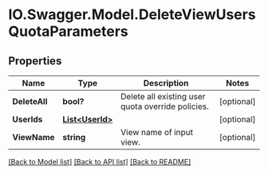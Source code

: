 # IO.Swagger.Model.DeleteViewUsersQuotaParameters
## Properties

Name | Type | Description | Notes
------------ | ------------- | ------------- | -------------
**DeleteAll** | **bool?** | Delete all existing user quota override policies. | [optional] 
**UserIds** | [**List&lt;UserId&gt;**](UserId.md) |  | [optional] 
**ViewName** | **string** | View name of input view. | [optional] 

[[Back to Model list]](../README.md#documentation-for-models) [[Back to API list]](../README.md#documentation-for-api-endpoints) [[Back to README]](../README.md)

